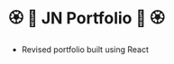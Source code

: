# :rosette: :cherry_blossom: JN Portfolio :cherry_blossom: :rosette:

- Revised portfolio built using React
